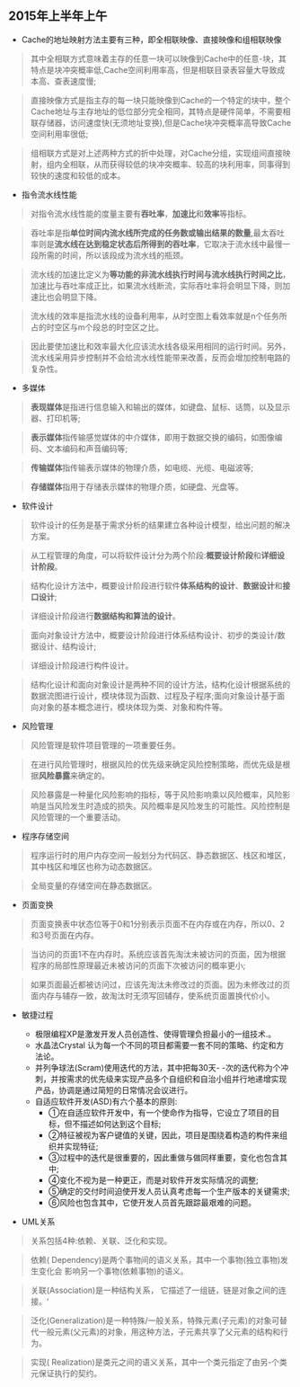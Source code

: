 ## 2015年上半年上午

- Cache的地址映射方法主要有三种，即全相联映像、直接映像和组相联映像

>其中全相联方式意味着主存的任意一块可以映像到Cache中的任意-块，其特点是块冲突概率低,Cache空间利用率高，但是相联目录表容量大导致成本高、查表速度慢;

>直接映像方式是指主存的每一块只能映像到Cache的一个特定的块中，整个Cache地址与主存地址的低位部分完全相同，其特点是硬件简单，不需要相联存储器，访问速度快(无须地址变换),但是Cache块冲突概率高导致Cache空间利用率很低;

>组相联方式是对上述两种方式的折中处理，对Cache分组，实现组间直接映射，组内全相联，从而获得较低的块冲突概率、较高的块利用率，同事得到较快的速度和较低的成本。

- 指令流水线性能

>对指令流水线性能的度量主要有**吞吐率**，**加速比**和**效率**等指标。

>吞吐率是指**单位时间内流水线所完成的任务数或输出结果的数量**,最太吞吐率则是**流水线在达到稳定状态后所得到的吞吐率**，它取决于流水线中最慢一段所需的时间，所以该段成为流水线的瓶颈。

>流水线的加速比定义为**等功能的非流水线执行时间与流水线执行时间之比**，加速比与吞吐率成正比，如果流水线断流，实际吞吐率将会明显下降，则加速比也会明显下降。

>流水线的效率是指流水线的设备利用率，从时空图上看效率就是n个任务所占的时空区与m个段总的时空区之比。

>因此要使加速比和效率最大化应该流水线各级采用相同的运行时间。另外，流水线采用异步控制并不会给流水线性能带来改善，反而会增加控制电路的复杂性。

- 多媒体

>**表现媒体**是指进行信息输入和输出的媒体，如键盘、鼠标、话筒，以及显示器、打印机等; 

>**表示媒体**指传输感觉媒体的中介媒体，即用于数据交换的编码，如图像编码、文本编码和声音编码等;

>**传输媒体**指传输表示媒体的物理介质，如电缆、光缆、电磁波等;

>**存储媒体**指用于存储表示媒体的物理介质，如硬盘、光盘等。

- 软件设计

>软件设计的任务是基于需求分析的结果建立各种设计模型，给出问题的解决方案。

>从工程管理的角度，可以将软件设计分为两个阶段:**概要设计阶段**和**详细设计阶段**。

>结构化设计方法中，概要设计阶段进行软件**体系结构的设计**、**数据设计**和**接口设计**;

>详细设计阶段进行**数据结构和算法的设计**。

>面向对象设计方法中，概要设计阶段进行体系结构设计、初步的类设计/数据设计、结构设计;

>详细设计阶段进行构件设计。

>结构化设计和面向对象设计是两种不同的设计方法，结构化设计根据系统的数据流图进行设计，模块体现为函数、过程及子程序;面向对象设计基于面向对象的基本概念进行，模块体现为类、对象和构件等。

- 风险管理

>风险管理是软件项目管理的一项重要任务。

>在进行风险管理时，根据风险的优先级来确定风险控制策略，而优先级是根据**风险暴露**来确定的。

>风险暴露是一种量化风险影响的指标，等于风险影响乘以风险概率，风险影响是当风险发生时造成的损失。风险概率是风险发生的可能性。风险控制是风险管理的一个重要活动。

- 程序存储空间

>程序运行时的用户内存空间一般划分为代码区、静态数据区、栈区和堆区，其中栈区和堆区也称为动态数据区。

>全局变量的存储空间在静态数据区。

- 页面变换

>页面变换表中状态位等于0和1分别表示页面不在内存或在内存，所以0、2和3号页面在内存。

>当访问的页面1不在内存时。系统应该首先淘汰未被访问的页面，因为根据程序的局部性原理最近未被访问的页面下次被访问的概率更小;

>如果页面最近都被访问过，应该先淘汰未修改过的页面。因为未修改过的页面内存与辅存一致，故淘汰时无须写回辅存，使系统页面置换代价小。

- 敏捷过程

	- 极限编程XP是激发开发人员创造性、使得管理负担最小的一组技术.。
	- 水晶法Crystal 认为每一个不同的项目都需要一套不同的策略、约定和方法论。
	- 并列争球法(Scram)使用迭代的方法，其中把每30天- -次的迭代称为个冲刺，并按需求的优先级来实现产品多个自组织和自治小组并行地递增实现产品，协调是通过简短的日常情况会议进行。
	- 自适应软件开发(ASD)有六个基本的原则:
		- ①在自适应软件开发中，有一个使命作为指导，它设立了项目的目标，但不描述如何达到这个目标;
		- ②特征被视为客户键值的关键，因此，项目是围绕着构造的构件来组织并实现特征;
		- ③过程中的迭代是很重要的，因此重做与做同样重要，变化也包含其中;
		- ④变化不视为是一种更正，而是对软件开发实际情况的调整;
		- ⑤确定的交付时间迫使开发人员认真考虑每一个生产版本的关键需求;
		- ⑥风险也包含其中，它使开发人员首先跟踪最艰难的问题。

- UML关系

> 关系包括4种:依赖、关联、泛化和实现。

> 依赖( Dependency)是两个事物间的语义关系，其中一个事物(独立事物)发生变化会
影响另一个事物(依赖事物)的语义。

> 关联(Association)是一种结构关系， 它描述了一组链，链是对象之间的连接。‘
 
> 泛化(Generalization)是一种特殊/一般关系，特殊元素(子元素)的对象可替代一般元素(父元素)的对象，用这种方法，子元素共享了父元素的结构和行为。

> 实现( Realization)是类元之间的语义关系，其中一个类元指定了由另-个类元保证执行的契约。